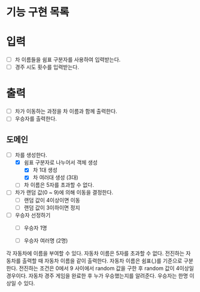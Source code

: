 # 기능 구현 목록

# 입력
- [ ] 차 이름들을 쉼표 구분자를 사용하여 입력받는다.
- [ ] 경주 시도 횟수를 입력받는다. 

# 출력
- [ ] 차가 이동하는 과정을 차 이름과 함께 출력한다.
- [ ] 우승자를 출력한다.

## 도메인
- [ ] 차를 생성한다.
  - [x] 쉼표 구분자로 나누어서 객체 생성
    - [x] 차 1대 생성
    - [x] 차 여러대 생성 (3대)
  - [ ] 차 이름은 5자를 초과할 수 없다.
- [ ] 차가 랜덤 값(0 ~ 9)에 의해 이동을 결정한다.
  - [ ] 랜덤 값이 4이상이면 이동
  - [ ] 랜덤 값이 3이하이면 정지
- [ ] 우승자 선정하기
  - [ ] 우승자 1명
  - [ ] 우승자 여러명 (2명)


각 자동차에 이름을 부여할 수 있다. 자동차 이름은 5자를 초과할 수 없다.
전진하는 자동차를 출력할 때 자동차 이름을 같이 출력한다.
자동차 이름은 쉼표(,)를 기준으로 구분한다.
전진하는 조건은 0에서 9 사이에서 random 값을 구한 후 random 값이 4이상일 경우이다.
자동차 경주 게임을 완료한 후 누가 우승했는지를 알려준다. 우승자는 한명 이상일 수 있다.